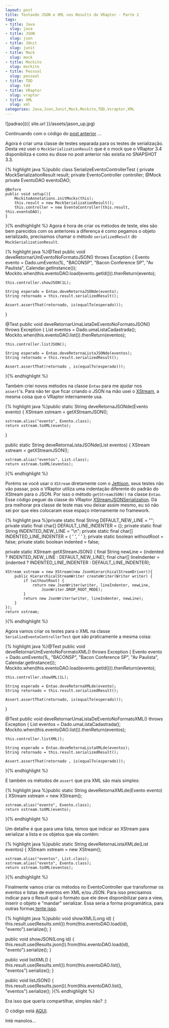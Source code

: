 ```yaml
---
layout: post
title: Testando JSON e XML nos Results do VRaptor - Parte 2
tags:
- title: Java
  slug: java
- title: JSON
  slug: json
- title: JUnit
  slug: junit
- title: Mock
  slug: mock
- title: Mockito
  slug: mockito
- title: Pessoal
  slug: pessoal
- title: TDD
  slug: tdd
- title: VRaptor
  slug: vraptor
- title: XML
  slug: xml
categories: Java,Json,Junit,Mock,Mockito,TDD,Vvraptor,XML
---
```


![padrao]({{ site.url }}/assets/jason_up.jpg)

Continuando com o código do <a title="Testando JSON e XML nos Results do VRaptor" href="/blog/testando-json-e-xml-nos-results-do-vraptor/" target="_blank">post anterior</a> ...

Agora é criar uma classe de testes separada para os testes de serialização. Desta vez usei o `MockSerializationResult` que é o mock que o VRaptor 3.4 disponibiliza e como eu disse no post anterior não existia no SNAPSHOT 3.3.

{% highlight java %}public class SerializeEventoControllerTest {
	private MockSerializationResult result;
	private EventoController controller;
	@Mock
	private EventoDAO eventoDAO;

	@Before
	public void setup(){
		MockitoAnnotations.initMocks(this);
		this.result = new MockSerializationResult();
		this.controller = new EventoController(this.result, this.eventoDAO);
	}
}{% endhighlight %}
Agora é hora de criar os métodos de teste, eles são bem parecidos com os anteriores a diferença é como pegamos o objeto serializado, precisamos chamar o método `serializedResult` do `MockSerializationResult`.

{% highlight java %}@Test
public void deveRetornarUmEventoNoFormatoJSON() throws Exception {
	Evento evento = Dado.umEvento(1L, "BACONSP", "Bacon Conference SP", "Av Paulista", 
		Calendar.getInstance());
	Mockito.when(this.eventoDAO.load(evento.getId())).thenReturn(evento);

	this.controller.showJSON(1L);

	String esperado = Entao.deveRetornaJSONde(evento);
	String retornado = this.result.serializedResult();

	Assert.assertThat(retornado, is(equalTo(esperado)));
}

@Test
public void deveRetornarUmaListaDeEventoNoFormatoJSON() throws Exception {
	List<Evento> eventos = Dado.umaListaCadastrada();
	Mockito.when(this.eventoDAO.list()).thenReturn(eventos);

	this.controller.listJSON();

	String esperado = Entao.deveRetornaListaJSONde(eventos);
	String retornado = this.result.serializedResult();

	Assert.assertThat(retornado , is(equalTo(esperado)));
}{% endhighlight %}

Também criei novos métodos na classe `Entao` para me ajudar nos `assert`'s. Para não ter que ficar criando o JSON na mão usei o <a href="http://xstream.codehaus.org/" target="_blank">XStream</a>, a mesma coisa que o VRaptor internamente usa.

{% highlight java %}public static String deveRetornaJSONde(Evento evento) {
	XStream xstream = getXStreamJSON();

	xstream.alias("evento", Evento.class);
	return xstream.toXML(evento);
}

public static String deveRetornaListaJSONde(List<Evento> eventos) {
	XStream xstream = getXStreamJSON();

	xstream.alias("eventos", List.class);
	return xstream.toXML(eventos);
}{% endhighlight %}

Poréms se você usar o `XStream` diretamente com o <a href="http://jettison.codehaus.org/" target="_blank">Jettison</a>, seus testes não vão passar, pois o VRaptor utiliza uma indentação diferente do padrão do XStream para o JSON. Por isso o método `getStreamJSON()` na classe `Entao`. Esse código peguei da classe do VRaptor <a href="https://github.com/caelum/vraptor/blob/master/vraptor-core/src/main/java/br/com/caelum/vraptor/serialization/xstream/XStreamJSONSerialization.java" target="_blank">XStreamJSONSerialization</a>. Dá pra melhorar pra classe de teste mas vou deixar assim mesmo, eu só não sei por que eles colocaram esse espaço internamente no framework.

{% highlight java %}private static final String DEFAULT_NEW_LINE = "";
private static final char[] DEFAULT_LINE_INDENTER = {};
private static final String INDENTED_NEW_LINE = "\n";
private static final char[] INDENTED_LINE_INDENTER = { ' ', ' ' };
private static boolean withoutRoot = false;
private static boolean indented = false;

private static XStream getXStreamJSON() {
	final String newLine = (indented ? INDENTED_NEW_LINE : DEFAULT_NEW_LINE);
	final char[] lineIndenter = (indented ? 
		INDENTED_LINE_INDENTER : DEFAULT_LINE_INDENTER);

	XStream xstream = new XStream(new JsonHierarchicalStreamDriver(){
		public HierarchicalStreamWriter createWriter(Writer writer) {
			if (withoutRoot) {
				return new JsonWriter(writer, lineIndenter, newLine, 
					JsonWriter.DROP_ROOT_MODE);
			}
			return new JsonWriter(writer, lineIndenter, newLine);
		}
	});
	return xstream;
}{% endhighlight %}

Agora vamos criar os testes para o XML na classe `SerializeEventoControllerTest` que são praticamente a mesma coisa:

{% highlight java %}@Test
public void deveRetornarUmEventoNoFormatoXML() throws Exception {
	Evento evento = Dado.umEvento(1L, "BACONSP", "Bacon Conference SP", "Av Paulista", 
		Calendar.getInstance());
	Mockito.when(this.eventoDAO.load(evento.getId())).thenReturn(evento);

	this.controller.showXML(1L);

	String esperado = Entao.deveRetornaXMLde(evento);
	String retornado = this.result.serializedResult();

	Assert.assertThat(retornado, is(equalTo(esperado)));
}

@Test
public void deveRetornarUmaListaDeEventoNoFormatoXML() throws Exception {
	List<Evento> eventos = Dado.umaListaCadastrada();
	Mockito.when(this.eventoDAO.list()).thenReturn(eventos);

	this.controller.listXML();

	String esperado = Entao.deveRetornaListaXMLde(eventos);
	String retornado = this.result.serializedResult();

	Assert.assertThat(retornado , is(equalTo(esperado)));
}{% endhighlight %}

E também os métodos de `assert` que pra XML são mais simples:

{% highlight java %}public static String deveRetornaXMLde(Evento evento) {
	XStream xstream = new XStream();

	xstream.alias("evento", Evento.class);
	return xstream.toXML(evento);
}{% endhighlight %}

Um detalhe é que para uma lista, temos que indicar ao XStream para serializar a lista e os objetos que ela contém:

{% highlight java %}public static String deveRetornaListaXMLde(List<Evento> eventos) {
	XStream xstream = new XStream();

	xstream.alias("eventos", List.class);
	xstream.alias("evento", Evento.class);
	return xstream.toXML(eventos);
}{% endhighlight %}

Finalmente vamos criar os métodos no EventoController que transformar os eventos e listas de eventos em XML e/ou JSON. Para isso precisamos indicar para o Result qual o formato que ele deve disponibilizar para a view, inserir o objeto e "mandar" serializar. Essa seria a forma programática, para outras formas<a href="http://vraptor.caelum.com.br/documentacao/view-e-ajax/" target="_blank"> tente isso</a>.

{% highlight java %}public void showXML(Long id) {
	this.result.use(Results.xml()).from(this.eventoDAO.load(id), "evento").serialize();
}

public void showJSON(Long id) {
	this.result.use(Results.json()).from(this.eventoDAO.load(id), "evento").serialize();
}

public void listXML() {
	this.result.use(Results.xml()).from(this.eventoDAO.list(), "eventos").serialize();
}

public void listJSON() {
	this.result.use(Results.json()).from(this.eventoDAO.list(), "eventos").serialize();
}{% endhighlight %}

Era isso que queria compartilhar, simples não? :)

O código está <a href="https://github.com/marcelotozzi/vraptor-result-test" target="_blank">AQUI</a>.

Inté manolos...
